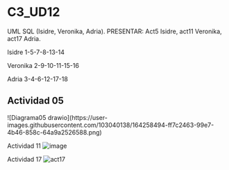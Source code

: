 # C3_UD12
UML SQL (Isidre, Veronika, Adria).
PRESENTAR: Act5 Isidre, act11 Veronika, act17 Adria.

Isidre 1-5-7-8-13-14

Veronika 2-9-10-11-15-16

Adria 3-4-6-12-17-18


<h2>Actividad 05</h2>
![Diagrama05 drawio](https://user-images.githubusercontent.com/103040138/164258494-ff7c2463-99e7-4b46-858c-64a9a2526588.png)


Actividad 11
![image](https://user-images.githubusercontent.com/89861246/164409594-68a5279e-b226-4733-a535-7bee06402863.png)





Actividad 17 
![act17](https://user-images.githubusercontent.com/9555509/164423551-da4a2542-9e03-4899-8539-a9f616ec567f.png)
